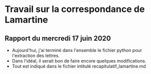 # Travail sur la correspondance de Lamartine

## Rapport du mercredi 17 juin 2020

- Aujourd'hui, j'ai terminé dans l'ensemble le fichier python pour l'extraction des lettres.
- Dans l'idéal, il serait bon de faire encore quelques modifications.
- Tout est indiqué dans le fichier intitulé recapitulatif_lamartine.md 